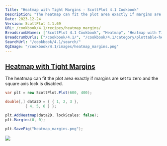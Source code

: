 ```yaml
---
Title: "Heatmap with Tight Margins - ScottPlot 4.1 Cookbook"
Description: "The heatmap can fit the plot area exactly if margins are set to zero and the square axis lock is disabled."
Date: 2023-12-24
Version: ScottPlot 4.1.69
URL: /cookbook/4.1/recipes/heatmap_margins/
BreadcrumbNames: ["ScottPlot 4.1 Cookbook", "Heatmap", "Heatmap with Tight Margins"]
BreadcrumbUrls: ["/cookbook/4.1/", "/cookbook/4.1/category/plottable-heatmap", "/cookbook/4.1/recipes/heatmap_margins/"]
SearchUrl: "/cookbook/4.1/search/"
OgImage: "/cookbook/4.1/images/heatmap_margins.png"
---
```


<h2><a id='heatmap-with-tight-margins' href='/cookbook/4.1/recipes/heatmap_margins/'>Heatmap with Tight Margins</a></h2>

The heatmap can fit the plot area exactly if margins are set to zero and the square axis lock is disabled.

```cs
var plt = new ScottPlot.Plot(600, 400);

double[,] data2D = { { 1, 2, 3 },
         { 4, 5, 6 } };

plt.AddHeatmap(data2D, lockScales: false);
plt.Margins(0, 0);

plt.SaveFig("heatmap_margins.png");
```

<img src='../../images/heatmap_margins.png' class='d-block mx-auto my-5' />


